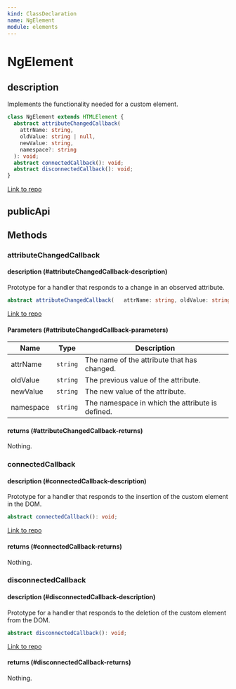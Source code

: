 ```yaml
---
kind: ClassDeclaration
name: NgElement
module: elements
---
```


# NgElement

## description

Implements the functionality needed for a custom element.

```ts
class NgElement extends HTMLElement {
  abstract attributeChangedCallback(
    attrName: string,
    oldValue: string | null,
    newValue: string,
    namespace?: string
  ): void;
  abstract connectedCallback(): void;
  abstract disconnectedCallback(): void;
}
```

[Link to repo](https://github.com/timdeschryver/angular/blob/master/packages/elements/src/create-custom-element.ts#L42-L73)

## publicApi

## Methods

### attributeChangedCallback

#### description (#attributeChangedCallback-description)

Prototype for a handler that responds to a change in an observed attribute.

```ts
abstract attributeChangedCallback(   attrName: string, oldValue: string|null, newValue: string, namespace?: string): void;
```

[Link to repo](https://github.com/timdeschryver/angular/blob/master/packages/elements/src/create-custom-element.ts#L61-L62)

#### Parameters (#attributeChangedCallback-parameters)

| Name      | Type     | Description                                      |
| --------- | -------- | ------------------------------------------------ |
| attrName  | `string` | The name of the attribute that has changed.      |
| oldValue  | `string` | The previous value of the attribute.             |
| newValue  | `string` | The new value of the attribute.                  |
| namespace | `string` | The namespace in which the attribute is defined. |

#### returns (#attributeChangedCallback-returns)

Nothing.

### connectedCallback

#### description (#connectedCallback-description)

Prototype for a handler that responds to the insertion of the custom element in the DOM.

```ts
abstract connectedCallback(): void;
```

[Link to repo](https://github.com/timdeschryver/angular/blob/master/packages/elements/src/create-custom-element.ts#L67-L67)

#### returns (#connectedCallback-returns)

Nothing.

### disconnectedCallback

#### description (#disconnectedCallback-description)

Prototype for a handler that responds to the deletion of the custom element from the DOM.

```ts
abstract disconnectedCallback(): void;
```

[Link to repo](https://github.com/timdeschryver/angular/blob/master/packages/elements/src/create-custom-element.ts#L72-L72)

#### returns (#disconnectedCallback-returns)

Nothing.
